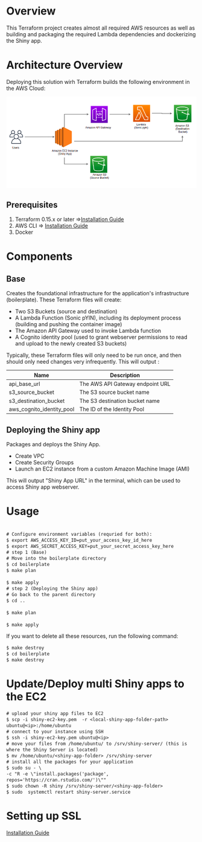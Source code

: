 # Overview 

This Terraform project creates almost all required AWS resources as well as building and packaging the required Lambda dependencies and dockerizing the Shiny app.

# Architecture Overview
Deploying this solution wirh Terraform builds the following environment in the AWS Cloud:

![AWS ](architecture.png)

## Prerequisites
1. Terraform 0.15.x or later =>[Installation Guide](https://www.terraform.io/downloads.html)
2. AWS CLI => [Installation Guide](https://aws.amazon.com/cli/)
3. Docker


# Components

## Base 
Creates the foundational infrastructure for the application's infrastructure (boilerplate). These Terraform files will create:

- Two S3 Buckets (source and destination)
- A Lambda Function (Sonic pYIN), including its deployment process (building and pushing the container image)
- The Amazon API Gateway used to invoke Lambda function
- A Cognito identity pool (used to grant webserver permissions to read and upload to the newly created S3 buckets)

Typically, these Terraform files will only need to be run once, and then should only
need changes very infrequently. This will output :

| Name | Description |
|------|-------------|
| api_base_url | The AWS API Gateway endpoint URL  |
| s3_source_bucket  | The S3 source bucket name  |
| s3_destination_bucket | The S3 destination  bucket name  |
| aws_cognito_identity_pool  | The ID of the Identity Pool |

## Deploying the Shiny app

Packages and deploys the Shiny App.

- Create VPC 
- Create Security Groups
- Launch an EC2 instance from a custom Amazon Machine Image (AMI)


This will output "Shiny App URL" in the terminal, which can be used to access Shiny app webserver.

# Usage

```

# Configure environment variables (requried for both):
$ export AWS_ACCESS_KEY_ID=put_your_access_key_id_here
$ export AWS_SECRET_ACCESS_KEY=put_your_secret_access_key_here
# step 1 (Base)
# Move into the boilerplate directory
$ cd boilerplate
$ make plan

$ make apply
# step 2 (Deploying the Shiny app)
# Go back to the parent directory
$ cd ..

$ make plan

$ make apply

```

If you want to delete all these resources, run the following command:

```
$ make destroy
$ cd boilerplate
$ make destroy
```
# Update/Deploy multi Shiny apps to the EC2

```
# upload your shiny app files to EC2
$ scp -i shiny-ec2-key.pem  -r <local-shiny-app-folder-path>  ubuntu@<ip>:/home/ubuntu
# connect to your instance using SSH
$ ssh -i shiny-ec2-key.pem ubuntu@<ip>
# move your files from /home/ubuntu/ to /srv/shiny-server/ (this is where the Shiny Server is located)
$ mv /home/ubuntu/<shiny-app-folder> /srv/shiny-server
# install all the packages for your application
$ sudo su - \
-c "R -e \"install.packages('package', repos='https://cran.rstudio.com/')\""
$ sudo chown -R shiny /srv/shiny-server/<shiny-app-folder>
$ sudo  systemctl restart shiny-server.service
```
# Setting up SSL 
[Installation Guide](https://github.com/mcetn/shiny-app-aws/blob/main/ssl.md)

